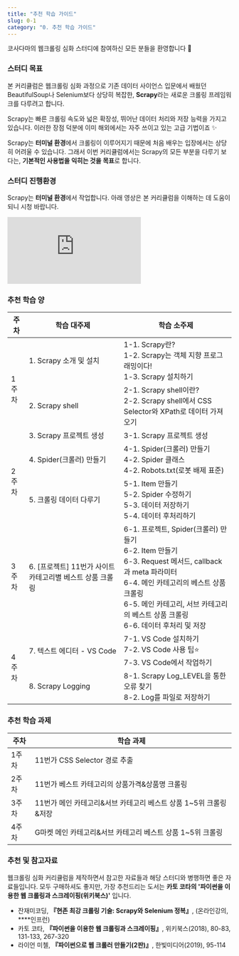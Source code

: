 ```yaml
---
title: "추천 학습 가이드"
slug: 0-1
category: "0. 추천 학습 가이드"
---
```


코사다마의 웹크롤링 심화 스터디에 참여하신 모든 분들을 환영합니다 🙌


### 스터디 목표

본 커리큘럼은 웹크롤링 심화 과정으로 기존 데이터 사이언스 입문에서 배웠던 BeautifulSoup나 Selenium보다 상당히 복잡한, **Scrapy**라는 새로운 크롤링 프레임워크를 다루려고 합니다.

Scrapy는 빠른 크롤링 속도와 넓은 확장성, 뛰어난 데이터 처리와 저장 능력을 가지고 있습니다. 이러한 장점 덕분에 이미 해외에서는 자주 쓰이고 있는 고급 기법이죠 ✨

Scrapy는 **터미널 환경**에서 크롤링이 이루어지기 때문에 처음 배우는 입장에서는 상당히 어려울 수 있습니다. 그래서 이번 커리큘럼에서는 Scrapy의 모든 부분을 다루기 보다는, **기본적인 사용법을 익히는 것을 목표**로 합니다. 


### 스터디 진행환경

Scrapy는 **터미널 환경**에서 작업합니다. 아래 영상은 본 커리큘럼을 이해하는 데 도움이 되니 시청 바랍니다.

<iframe class="w-full" style="aspect-ratio: 16 / 9;" src="https://www.youtube.com/embed/6z7FVYXnk3E" title="YouTube video player" frameborder="0" allow="accelerometer; autoplay; clipboard-write; encrypted-media; gyroscope; picture-in-picture" allowfullscreen></iframe>


### 추천 학습 양
<table> 
<thead> 
<tr>  
<th>주차</th> 
<th>학습 대주제</th>  
<th>학습 소주제</th>  
</tr>  
</thead> 
<tbody>  
<tr> 
<td rowspan=3>1주차</td>  
<td>1. Scrapy 소개 및 설치</td> 
<td> 
1-1. Scrapy란?<br> 
1-2. Scrapy는 객체 지향 프로그래밍이다!<br>
1-3. Scrapy 설치하기<br>
</td> 
</tr> 
<tr> 
<td>2. Scrapy shell</td> 
<td> 
2-1. Scrapy shell이란?<br> 
2-2. Scrapy shell에서 CSS Selector와 XPath로 데이터 가져오기<br>
</td>
</tr>   
<td>3. Scrapy 프로젝트 생성</td> 
<td> 
3-1. Scrapy 프로젝트 생성<br> 
</td>     
<tr>  
<td rowspan=2>2주차</td> 
<td>4. Spider(크롤러) 만들기</td> 
<td> 
4-1. Spider(크롤러) 만들기<br>
4-2. Spider 클래스<br> 
4-2. Robots.txt(로봇 배제 표준)<br>
</td>
</tr>  
<tr>  
<td>5. 크롤링 데이터 다루기</td>
<td> 
5-1. Item 만들기<br> 
5-2. Spider 수정하기<br>
5-3. 데이터 저장하기<br>
5-4. 데이터 후처리하기<br>
</td>
</tr>  
<tr>  
<td rowspan=1>3주차</td> 
<td>6. [프로젝트] 11번가 사이트 카테고리별 베스트 상품 크롤링</td> 
<td> 
6-1. 프로젝트, Spider(크롤러) 만들기<br> 
6-2. Item 만들기 <br>
6-3. Request 메서드, callback과 meta 파라미터 <br>
6-4. 메인 카테고리의 베스트 상품 크롤링 <br> 
6-5. 메인 카테고리, 서브 카테고리의 베스트 상품 크롤링<br>
6-6. 데이터 후처리 및 저장
</td>
</tr>  
<tr>  
<td rowspan=2>4주차</td> 
<td>7. 텍스트 에디터 - VS Code</td> 
<td> 
7-1. VS Code 설치하기<br> 
7-2. VS Code 사용 팁⭐ <br>
7-3. VS Code에서 작업하기 <br>
</td>
</tr>  
<tr>  
<td>8. Scrapy Logging</td>
<td> 
8-1. Scrapy Log_LEVEL을 통한 오류 찾기 <br> 
8-2. Log를 파일로 저장하기 <br>
</td>
</tr>  
</tbody> 
</table>

### 추천 학습 과제
<table> 
<thead> 
<tr>  
<th>주차</th> 
<th>학습 과제</th>  
</tr>  
</thead> 
<tbody>  
<tr> 
<td>1주차</td>  
<td>11번가 CSS Selector 경로 추출</td> 
</tr> 
<tr> 
<td>2주차</td> 
<td>11번가 베스트 카테고리의 상품가격&상품명 크롤링</td>
</tr>   
<td>3주차</td> 
<td>11번가 메인 카테고리&서브 카테고리 베스트 상품 1~5위 크롤링&저장</td>     
<tr>  
<td>4주차</td> 
<td>G마켓 메인 카테고리&서브 카테고리 베스트 상품 1~5위 크롤링</td> 
</tr>  
</tbody> 
</table>

### 추천 및 참고자료
웹크롤링 심화 커리큘럼을 제작하면서 참고한 자료들과 해당 스터디와 병행하면 좋은 자료들입니다. 모두 구매하셔도 좋지만, 가장 추천드리는 도서는 **카토 코타의 '파이썬을 이용한 웹 크롤링과 스크레이핑(위키북스)'** 입니다.

- 잔재미코딩, **『현존 최강 크롤링 기술: Scrapy와 Selenium 정복』**, (온라인강의, ****인프런)
- 카토 코타, **『파이썬을 이용한 웹 크롤링과 스크레이핑』**, 위키북스(2018), 80-83, 131-133, 267-320
- 라이언 미첼, **『파이썬으로 웹 크롤러 만들기(2판)』**, 한빛미디어(2019), 95-114
